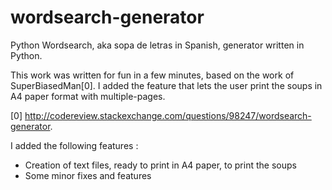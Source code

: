# wordsearch-generator
Python Wordsearch, aka sopa de letras in Spanish, generator written in Python.

This work was written for fun in a few minutes, based on the work of SuperBiasedMan[0]. I added the feature that lets the user print the soups in A4 paper format with multiple-pages.

[0] http://codereview.stackexchange.com/questions/98247/wordsearch-generator.

I added the following features :

- Creation of text files, ready to print in A4 paper, to print the soups
- Some minor fixes and features
